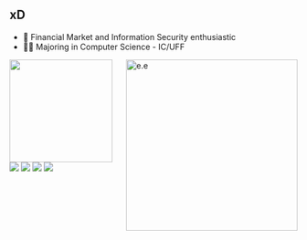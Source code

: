 ## xD

- 📘 Financial Market and Information Security enthusiastic
- 👨‍🎓 Majoring in Computer Science - IC/UFF 
 <div>
 <img align="right" alt="e.e" width="300" src="https://giffiles.alphacoders.com/138/138167.gif">
  <a href="https://github.com/henriporto">
  <img height="180em" src="https://github-readme-stats.vercel.app/api?username=henriporto&show_icons=true&include_all_commits=true&count_private=true&theme=dracula"/>
 
</div>  
<div> 
  <a href="https://instagram.com/henriporto" target="_blank"><img src="https://img.shields.io/badge/-Instagram-%23E4405F?style=for-the-badge&logo=instagram&logoColor=white" target="_blank"></a>
 <a href="https://discordapp.com/users/270981450474586112" target="_blank"><img src="https://img.shields.io/badge/Discord-7289DA?style=for-the-badge&logo=discord&logoColor=white" target="_blank"></a> 
  <a href = "mailto:henriqueporto@id.uff.br"><img src="https://img.shields.io/badge/-Gmail-%23333?style=for-the-badge&logo=gmail&logoColor=white" target="_blank"></a>
  <a href="https://www.linkedin.com/in/henriporto" target="_blank"><img src="https://img.shields.io/badge/-LinkedIn-%230077B5?style=for-the-badge&logo=linkedin&logoColor=white" target="_blank"></a>  
</div>
